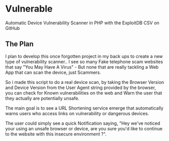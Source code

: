 # Vulnerable
Automatic Device Vulnerability Scanner in PHP with the ExploitDB CSV on GitHub
   
  
## The Plan
I plan to develop this once forgotten project in my back ups to create a new type of vulnerability scanner.. I see so many Fake telephone scam websites that say "You May Have A Virus" - But none that are really tackling a Web App that can scan the device, just Scammers.
    
So i made this script to do a real device scan, by taking the Browser Version and Device Version from the User Agent string provided by the browser, you can check for Known vulnerabilities on the web and Warn the user that they actually are potentially unsafe.
    
The main goal is to see a URL Shortening service emerge that automatically warns users who access links on vulnerability or dangerous devices.
 
The user could simply see a quick Notification saying, "Hey we've noticed your using an unsafe browser or device, are you sure you'd like to continue to the website with this insecure environment ?".
 
